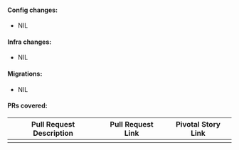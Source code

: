 #### Config changes:
- NIL

#### Infra changes:
- NIL

#### Migrations:
- NIL

#### PRs covered:
| Pull Request Description | Pull Request Link | Pivotal Story Link
| --- | --- | -- |
| | | |
